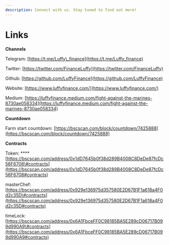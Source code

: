 ```yaml
---
description: Connect with us. Stay tuned to find out more!
---
```


# Links

**Channels**

Telegram: [https://t.me/Luffy\_finance](https://t.me/Luffy_finance)

Twitter: [https://twitter.com/FinanceLuffy](https://twitter.com/FinanceLuffy)

Github:  [https://github.com/LuffyFinance](https://github.com/LuffyFinance)

Website: [https://www.luffyfinance.com/](https://www.luffyfinance.com/)

Medium: [https://luffyfinance.medium.com/fight-against-the-marines-8730ae058334](https://luffyfinance.medium.com/fight-against-the-marines-8730ae058334)

**Countdown**

Farm start countdown: [https://bscscan.com/block/countdown/7425888](https://bscscan.com/block/countdown/7425888)

**Contracts**

Token: ****[https://bscscan.com/address/0x1dD7645b0f38d289B4008C8DeDe87fcDc56F6708\#contracts](https://bscscan.com/address/0x1dD7645b0f38d289B4008C8DeDe87fcDc56F6708#contracts)

masterChef: [https://bscscan.com/address/0x929e136975d357580E2D67B1F1a618a4F0d2c35D\#contracts](https://bscscan.com/address/0x929e136975d357580E2D67B1F1a618a4F0d2c35D#contracts)

timeLock: [https://bscscan.com/address/0x6A1FbceFF0C98185BA5E289cD06717B099d990A9\#contracts](https://bscscan.com/address/0x6A1FbceFF0C98185BA5E289cD06717B099d990A9#contracts)

